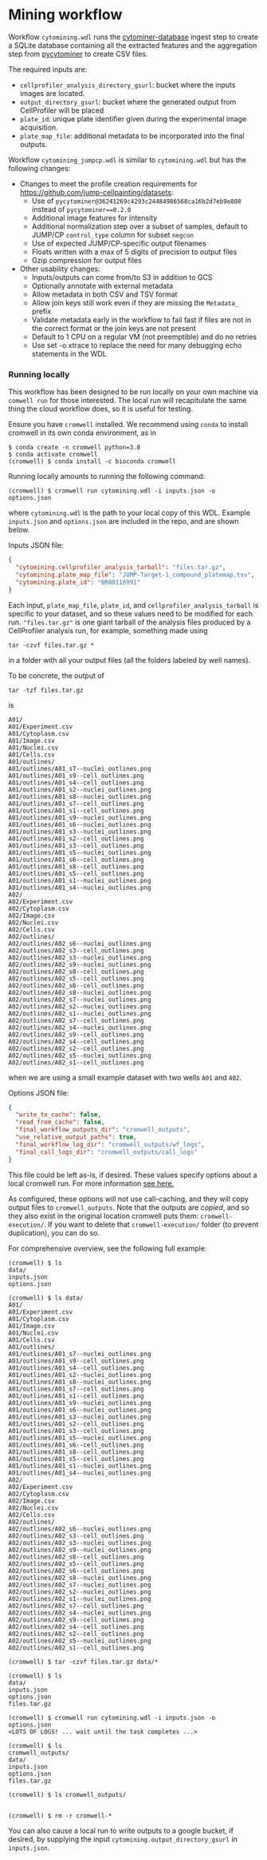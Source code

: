 # Mining workflow

Workflow `cytomining.wdl` runs the [cytominer-database](https://github.com/cytomining/cytominer-database) ingest step to create a SQLite database containing all the extracted features and the aggregation step from [pycytominer](https://github.com/cytomining/pycytominer) to create CSV files.

The required inputs are:

- `cellprofiler_analysis_directory_gsurl`: bucket where the inputs images are located.
- `output_directory_gsurl`: bucket where the generated output from CellProfiler will be placed
- `plate_id`: unique plate identifier given during the experimental image acquisition. 
- `plate_map_file`: additional metadata to be incorporated into the final outputs.  

Workflow `cytomining_jumpcp.wdl` is similar to `cytomining.wdl` but has the following changes:

* Changes to meet the profile creation requirements for https://github.com/jump-cellpainting/datasets:
    * Use of `pycytominer@36241269c4293c24484986568ca16b2d7eb9e808` instead of `pycytominer==0.2.0`
    * Additional image features for intensity
    * Additional normalization step over a subset of samples, default to JUMP/CP `control_type` column for subset `negcon`
    * Use of expected JUMP/CP-specific output filenames
    * Floats written with a max of 5 digits of precision to output files
    * Gzip compression for output files
* Other usability changes:
    * Inputs/outputs can come from/to S3 in addition to GCS
    * Optionally annotate with external metadata
    * Allow metadata in both CSV and TSV format
    * Allow join keys still work even if they are missing the `Metadata_` prefix
    * Validate metadata early in the workflow to fail fast if files are not in the correct format or the join keys are not present
    * Default to 1 CPU on a regular VM (not preemptible) and do no retries
    * Use set -o xtrace to replace the need for many debugging echo statements in the WDL

### Running locally
 
This workflow has been designed to be run locally on your own machine via `comwell run` for those interested.
The local run will recapitulate the same thing the cloud workflow does, so it is useful for testing.

Ensure you have `cromwell` installed.
We recommend using `conda` to install cromwell in its own conda environment, as in
```console
$ conda create -n cromwell python=3.8
$ conda activate cromwell
(cromwell) $ conda install -c bioconda cromwell
```

Running locally amounts to running the following command:
```console
(cromwell) $ cromwell run cytomining.wdl -i inputs.json -o options.json
```
where `cytomining.wdl` is the path to your local copy of this WDL.
Example `inputs.json` and `options.json` are included in the repo, and are shown below.

Inputs JSON file:
```json
{
  "cytomining.cellprofiler_analysis_tarball": "files.tar.gz",
  "cytomining.plate_map_file": "JUMP-Target-1_compound_platemap.tsv",
  "cytomining.plate_id": "BR00116991"
}
```
Each input, `plate_map_file`, `plate_id`, and `cellprofiler_analysis_tarball` is specific to your dataset, 
and so these values need to be modified for each run.
`"files.tar.gz"` is one giant tarball of the analysis files produced by a CellProfiler analysis run, 
for example, something made using 
```console
tar -czvf files.tar.gz *
```
in a folder with all your output files (all the folders labeled by well names).

To be concrete, the output of 
```console
tar -tzf files.tar.gz
```
is
```console
A01/
A01/Experiment.csv
A01/Cytoplasm.csv
A01/Image.csv
A01/Nuclei.csv
A01/Cells.csv
A01/outlines/
A01/outlines/A01_s7--nuclei_outlines.png
A01/outlines/A01_s9--cell_outlines.png
A01/outlines/A01_s4--cell_outlines.png
A01/outlines/A01_s2--nuclei_outlines.png
A01/outlines/A01_s8--nuclei_outlines.png
A01/outlines/A01_s7--cell_outlines.png
A01/outlines/A01_s1--cell_outlines.png
A01/outlines/A01_s9--nuclei_outlines.png
A01/outlines/A01_s6--nuclei_outlines.png
A01/outlines/A01_s3--nuclei_outlines.png
A01/outlines/A01_s2--cell_outlines.png
A01/outlines/A01_s3--cell_outlines.png
A01/outlines/A01_s5--nuclei_outlines.png
A01/outlines/A01_s6--cell_outlines.png
A01/outlines/A01_s8--cell_outlines.png
A01/outlines/A01_s5--cell_outlines.png
A01/outlines/A01_s1--nuclei_outlines.png
A01/outlines/A01_s4--nuclei_outlines.png
A02/
A02/Experiment.csv
A02/Cytoplasm.csv
A02/Image.csv
A02/Nuclei.csv
A02/Cells.csv
A02/outlines/
A02/outlines/A02_s6--nuclei_outlines.png
A02/outlines/A02_s3--cell_outlines.png
A02/outlines/A02_s3--nuclei_outlines.png
A02/outlines/A02_s9--nuclei_outlines.png
A02/outlines/A02_s8--cell_outlines.png
A02/outlines/A02_s5--cell_outlines.png
A02/outlines/A02_s6--cell_outlines.png
A02/outlines/A02_s8--nuclei_outlines.png
A02/outlines/A02_s7--nuclei_outlines.png
A02/outlines/A02_s2--nuclei_outlines.png
A02/outlines/A02_s1--nuclei_outlines.png
A02/outlines/A02_s7--cell_outlines.png
A02/outlines/A02_s4--nuclei_outlines.png
A02/outlines/A02_s9--cell_outlines.png
A02/outlines/A02_s4--cell_outlines.png
A02/outlines/A02_s2--cell_outlines.png
A02/outlines/A02_s5--nuclei_outlines.png
A02/outlines/A02_s1--cell_outlines.png
```
when we are using a small example dataset with two wells `A01` and `A02`.

Options JSON file:
```json
{
  "write_to_cache": false,
  "read_from_cache": false,
  "final_workflow_outputs_dir": "cromwell_outputs",
  "use_relative_output_paths": true,
  "final_workflow_log_dir": "cromwell_outputs/wf_logs",
  "final_call_logs_dir": "cromwell_outputs/call_logs"
}
```
This file could be left as-is, if desired.
These values specify options about a local cromwell run.
For more information [see here.](https://cromwell.readthedocs.io/en/stable/wf_options/Overview)

As configured, these options will not use call-caching, and they will copy output files to `cromwell_outputs`.
Note that the outputs are _copied_, and so they also exist in the original location cromwell puts them: `cromwell-execution/`.
If you want to delete that `cromwell-execution/` folder (to prevent duplication), you can do so.

For comprehensive overview, see the following full example:

```console
(cromwell) $ ls
data/
inputs.json
options.json

(cromwell) $ ls data/
A01/
A01/Experiment.csv
A01/Cytoplasm.csv
A01/Image.csv
A01/Nuclei.csv
A01/Cells.csv
A01/outlines/
A01/outlines/A01_s7--nuclei_outlines.png
A01/outlines/A01_s9--cell_outlines.png
A01/outlines/A01_s4--cell_outlines.png
A01/outlines/A01_s2--nuclei_outlines.png
A01/outlines/A01_s8--nuclei_outlines.png
A01/outlines/A01_s7--cell_outlines.png
A01/outlines/A01_s1--cell_outlines.png
A01/outlines/A01_s9--nuclei_outlines.png
A01/outlines/A01_s6--nuclei_outlines.png
A01/outlines/A01_s3--nuclei_outlines.png
A01/outlines/A01_s2--cell_outlines.png
A01/outlines/A01_s3--cell_outlines.png
A01/outlines/A01_s5--nuclei_outlines.png
A01/outlines/A01_s6--cell_outlines.png
A01/outlines/A01_s8--cell_outlines.png
A01/outlines/A01_s5--cell_outlines.png
A01/outlines/A01_s1--nuclei_outlines.png
A01/outlines/A01_s4--nuclei_outlines.png
A02/
A02/Experiment.csv
A02/Cytoplasm.csv
A02/Image.csv
A02/Nuclei.csv
A02/Cells.csv
A02/outlines/
A02/outlines/A02_s6--nuclei_outlines.png
A02/outlines/A02_s3--cell_outlines.png
A02/outlines/A02_s3--nuclei_outlines.png
A02/outlines/A02_s9--nuclei_outlines.png
A02/outlines/A02_s8--cell_outlines.png
A02/outlines/A02_s5--cell_outlines.png
A02/outlines/A02_s6--cell_outlines.png
A02/outlines/A02_s8--nuclei_outlines.png
A02/outlines/A02_s7--nuclei_outlines.png
A02/outlines/A02_s2--nuclei_outlines.png
A02/outlines/A02_s1--nuclei_outlines.png
A02/outlines/A02_s7--cell_outlines.png
A02/outlines/A02_s4--nuclei_outlines.png
A02/outlines/A02_s9--cell_outlines.png
A02/outlines/A02_s4--cell_outlines.png
A02/outlines/A02_s2--cell_outlines.png
A02/outlines/A02_s5--nuclei_outlines.png
A02/outlines/A02_s1--cell_outlines.png

(cromwell) $ tar -czvf files.tar.gz data/*

(cromwell) $ ls
data/
inputs.json
options.json
files.tar.gz

(cromwell) $ cromwell run cytomining.wdl -i inputs.json -o options.json
<LOTS OF LOGS! ... wait until the task completes ...>

(cromwell) $ ls
cromwell_outputs/
data/
inputs.json
options.json
files.tar.gz

(cromwell) $ ls cromwell_outputs/


(cromwell) $ rm -r cromwell-*

```

You can also cause a local run to write outputs to a google bucket, if desired, 
by supplying the input `cytomining.output_directory_gsurl` in `inputs.json`.
